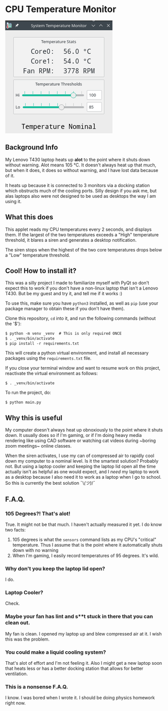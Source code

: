 # CPU Temperature Monitor

![App Screenshot](resources/app_screenshot.png)

## Background Info
My Lenovo T430 laptop heats up **alot** to the point where it shuts down without warning. Alot means 105 °C.
It doesn't always heat up that much, but when it does, it does so without warning, and I have lost data
because of it.

It heats up because it is connected to 3 monitors via a docking station which obstructs much of the cooling
ports. Silly design if you ask me, but alas laptops also were not designed to be used as desktops the way
I am using it.

## What this does
This applet reads my CPU temperatures every 2 seconds, and displays them. If the largest of the two
temperatures exceeds a "High" temperature threshold, it blares a siren and generates a desktop
notification.

The siren stops when the highest of the two core temperatures drops below a "Low" temperature threshold.

## Cool! How to install it?
This was a silly project I made to familiarize myself with PyQt so don't expect this to work if you
don't have a non-linux laptop that isn't a Lenovo T430. But be my guest and try it, and tell me if it
works :)

To use this, make sure you have `python3` installed, as well as `pip` (use your
package manager to obtain these if you don't have them).

Clone this repository, `cd` into it, and run the following commands (without the '$'):
```
$ python -m venv _venv  # This is only required ONCE
$ . _venv/bin/activate
$ pip install -r requirements.txt
```

This will create a python virtual environment, and install all necessary packages
using the `requirements.txt` file.

If you close your terminal window and want to resume work on this project, reactivate
the virtual environment as follows:
```
$ . _venv/bin/activate
```

To run the project, do:
```
$ python main.py
```

## Why this is useful
My computer doesn't always heat up obnoxiously to the point where it shuts down. It usually does so
if I'm gaming, or if I'm doing heavy media rendering like using CAD software or watching cat videos
during ~boring zoom meetings~ online classes.

When the siren activates, I use my can of compressed air to rapidly cool down my computer to a nominal
level. Is it the smartest solution? Probably not. But using a laptop cooler and keeping the laptop lid
open all the time actually isn't as helpful as one would expect, and I *need* my laptop to work as a desktop
because I also need it to work as a laptop when I go to school. So this is currently the best solution
¯\\_(ツ)_/¯

## F.A.Q.

### 105 Degrees?! That's alot!
True. It might not be that much. I haven't actually measured it yet. I do know two facts:

1. 105 degrees is what the `sensors` command lists as my CPU's "critical" temperature.
   Thus I assume that is the point where it automatically shuts down with no warning
2. When I'm gaming, I easily record temperatures of 95 degrees. It's wild.

### Why don't you keep the laptop lid open?
I do.

### Laptop Cooler?
Check.

### Maybe your fan has lint and s**t stuck in there that you can clean out.
My fan is clean. I opened my laptop up and blew compressed air at it. I wish
this was the problem.

### You could make a liquid cooling system?
That's alot of effort and I'm not feeling it. Also I might get a new laptop soon that heats less or has
a better docking station that allows for better ventilation.

### This is a nonsense F.A.Q.
I know. I was bored when I wrote it. I should be doing physics homework right now.
